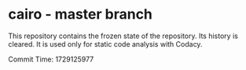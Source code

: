 # cairo - master branch

This repository contains the frozen state of the repository.
Its history is cleared. It is used only for static code
analysis with Codacy.

Commit Time: 1729125977